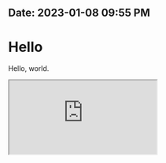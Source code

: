 Date: 2023-01-08 09:55 PM
---

# Hello

Hello, world.

<iframe src="https://player.vimeo.com/video/432756348" />
